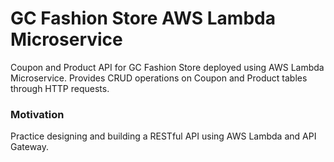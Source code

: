# GC Fashion Store AWS Lambda Microservice
Coupon and Product API for GC Fashion Store deployed using AWS Lambda Microservice. Provides CRUD operations on Coupon and Product tables through HTTP requests.

### Motivation
Practice designing and building a RESTful API using AWS Lambda and API Gateway.

